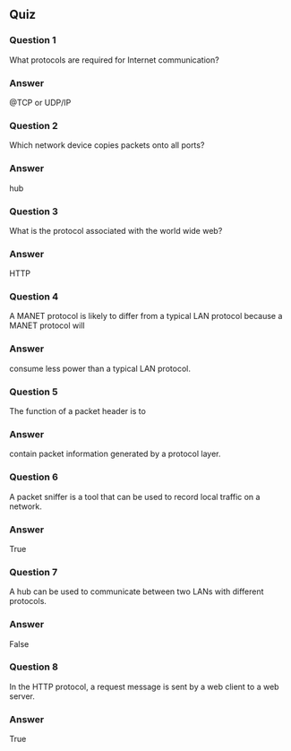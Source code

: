 ## Quiz

### Question 1

What protocols are required for Internet communication?

### Answer

@TCP or UDP/IP

### Question 2

Which network device copies packets onto all ports?

### Answer

hub

### Question 3

What is the protocol associated with the world wide web?

### Answer

HTTP

### Question 4

A MANET protocol is likely to differ from a typical LAN protocol because a MANET protocol will

### Answer

consume less power than a typical LAN protocol.

### Question 5

The function of a packet header is to

### Answer

contain packet information generated by a protocol layer.

### Question 6

A packet sniffer is a tool that can be used to record local traffic on a network.

### Answer

True

### Question 7

A hub can be used to communicate between two LANs with different protocols.

### Answer

False

### Question 8

In the HTTP protocol, a request message is sent by a web client to a web server.

### Answer

True
